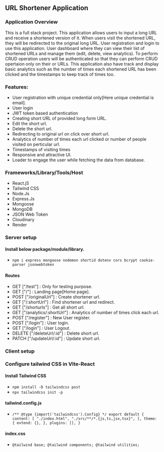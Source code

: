 ## URL Shortener Application

### Application Overview
This is a full stack project. This application allows users to input a long URL 
and receive a shortened version of it. When users visit the shortened URL, 
they will be redirected to the original long URL. User registration and login to use
this application. User dashboard where they can view their list of shortened URLs 
and manage them (edit, delete, view analytics). To perform CRUD operation users will be
authenticated so that they can perform CRUD opertaion only on their or URLs.
This application also have track and display basic analytics such as the number of 
times each shortened URL has been clicked and the timestamps to keep track of times too.

### Features:
- User registration with unique credential only[Here unique credential is email].
- User login
- JWT token based authentication
- Creating short URL of provided long form URL.
- Edit the short url.
- Delete the short url.
- Redirecting to original url on click over short url.
- Analytics of number of times each url clicked or number of people visited on perticular url.
- Timestamps of visiting times
- Responsive and attractive UI.
- Loader to engage the user while fetching the data from database.

### Frameworks/Library/Tools/Host 
- React.jS
- Tailwind CSS
- Node.Js
- Express.Js
- Mongoose
- MongoDB
- JSON Web Token
- Cloudinary
- Render

### Server setup

#### Install below package/module/library.
- `npm i express mongoose nodemon shortid dotenv cors bcrypt cookie-parser jsonwebtoken`

#### Routes
- GET ["/test"] : Only for testing purpose.
- GET ["/"] : Landing page[Home page].
- POST ["/originalUrl"] : Create shortener url.
- GET ["/:shortUrl"] : Find shortener url and redirect.
- GET ["/shorturls"] : Get all short url.
- GET ["/analytics/:shortUrl"] : Analytics of number of times click each url.
- POST ["/register"] : New User register.
- POST ["/login"] : User login.
- GET ["/login"] : User Logout.
- DELETE ["/deleteUrl/:id"] : Delete short url.
- PATCH ["/updateUrl/:id"] : Update short url.


### Client setup

### Configure tailwind CSS in VIte-React

#### Install Tailwind CSS
- `npm install -D tailwindcss post`
- `npx tailwindcss init -p`

#### tailwind.config.js
- `/** @type {import('tailwindcss').Config} */
export default {
  content: [
    "./index.html",
    "./src/**/*.{js,ts,jsx,tsx}",
  ],
  theme: {
    extend: {},
  },
  plugins: [],
}`

#### index.css
-  `@tailwind base;
@tailwind components;
@tailwind utilities;`